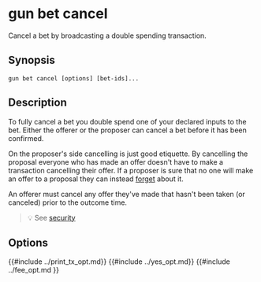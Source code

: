 # gun bet cancel

Cancel a bet by broadcasting a double spending transaction.

## Synopsis

```
gun bet cancel [options] [bet-ids]...
```

## Description

To fully cancel a bet you double spend one of your declared inputs to the bet.
Either the offerer or the proposer can cancel a bet before it has been confirmed.

On the proposer's side cancelling is just good etiquette.
By cancelling the proposal everyone who has made an offer doesn't have to make a transaction cancelling their offer.
If a proposer is sure that no one will make an offer to a proposal they can instead [forget](./forget.md) about it.

An offerer must cancel any offer they've made that hasn't been taken (or canceled) prior to the outcome time.

> 💡 See [security](./betting.md#security)

## Options

{{#include ../print_tx_opt.md}}
{{#include ../yes_opt.md}}
{{#include ../fee_opt.md }}
